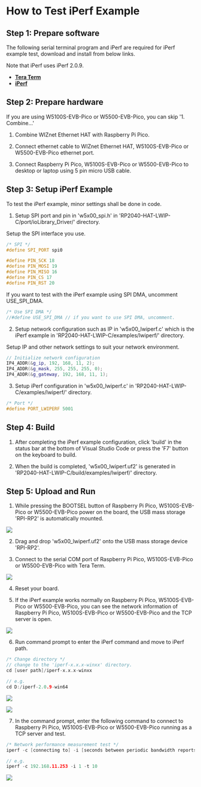 # How to Test iPerf Example



## Step 1: Prepare software

The following serial terminal program and iPerf are required for iPerf example test, download and install from below links.

Note that iPerf uses iPerf 2.0.9.

- [**Tera Term**][link-tera_term]
- [**iPerf**][link-iperf]



## Step 2: Prepare hardware

If you are using W5100S-EVB-Pico or W5500-EVB-Pico, you can skip '1. Combine...'

1. Combine WIZnet Ethernet HAT with Raspberry Pi Pico.

2. Connect ethernet cable to WIZnet Ethernet HAT, W5100S-EVB-Pico or W5500-EVB-Pico ethernet port.

3. Connect Raspberry Pi Pico, W5100S-EVB-Pico or W5500-EVB-Pico to desktop or laptop using 5 pin micro USB cable.



## Step 3: Setup iPerf Example

To test the iPerf example, minor settings shall be done in code.

1. Setup SPI port and pin in 'w5x00_spi.h' in 'RP2040-HAT-LWIP-C/port/ioLibrary_Driver/' directory.

Setup the SPI interface you use.

```cpp
/* SPI */
#define SPI_PORT spi0

#define PIN_SCK 18
#define PIN_MOSI 19
#define PIN_MISO 16
#define PIN_CS 17
#define PIN_RST 20
```

If you want to test with the iPerf example using SPI DMA, uncomment USE_SPI_DMA.

```cpp
/* Use SPI DMA */
//#define USE_SPI_DMA // if you want to use SPI DMA, uncomment.
```

2. Setup network configuration such as IP in 'w5x00_lwiperf.c' which is the iPerf example in 'RP2040-HAT-LWIP-C/examples/lwiperf/' directory.

Setup IP and other network settings to suit your network environment.

```cpp
// Initialize network configuration
IP4_ADDR(&g_ip, 192, 168, 11, 2);
IP4_ADDR(&g_mask, 255, 255, 255, 0);
IP4_ADDR(&g_gateway, 192, 168, 11, 1);
```

3. Setup iPerf configuration in 'w5x00_lwiperf.c' in 'RP2040-HAT-LWIP-C/examples/lwiperf/' directory.

```cpp
/* Port */
#define PORT_LWIPERF 5001
```



## Step 4: Build

1. After completing the iPerf example configuration, click 'build' in the status bar at the bottom of Visual Studio Code or press the 'F7' button on the keyboard to build.

2. When the build is completed, 'w5x00_lwiperf.uf2' is generated in 'RP2040-HAT-LWIP-C/build/examples/lwiperf/' directory.



## Step 5: Upload and Run

1. While pressing the BOOTSEL button of Raspberry Pi Pico, W5100S-EVB-Pico or W5500-EVB-Pico power on the board, the USB mass storage 'RPI-RP2' is automatically mounted.

![][link-raspberry_pi_pico_usb_mass_storage]

2. Drag and drop 'w5x00_lwiperf.uf2' onto the USB mass storage device 'RPI-RP2'.

3. Connect to the serial COM port of Raspberry Pi Pico, W5100S-EVB-Pico or W5500-EVB-Pico with Tera Term.

![][link-connect_to_serial_com_port]

4. Reset your board.

5. If the iPerf example works normally on Raspberry Pi Pico, W5100S-EVB-Pico or W5500-EVB-Pico, you can see the network information of Raspberry Pi Pico, W5100S-EVB-Pico or W5500-EVB-Pico and the TCP server is open.

![][link-see_network_information_of_raspberry_pi_pico_and_open_tcp_server]

6. Run command prompt to enter the iPerf command and move to iPerf path.

```cpp
/* Change directory */
// change to the 'iperf-x.x.x-winxx' directory.
cd [user path]/iperf-x.x.x-winxx

// e.g.
cd D:/iperf-2.0.9-win64
```

![][link-run_command_prompt]

![][link-move_to_iperf_path]

7. In the command prompt, enter the following command to connect to Raspberry Pi Pico, W5100S-EVB-Pico or W5500-EVB-Pico running as a TCP server and test.

```cpp
/* Network performance measurement test */
iperf -c [connecting to] -i [seconds between periodic bandwidth reports] -t [time in seconds to transmit for]

// e.g.
iperf -c 192.168.11.253 -i 1 -t 10
```

![][link-run_network_performance_measurement_test]



<!--
Link
-->

[link-tera_term]: https://osdn.net/projects/ttssh2/releases/
[link-iperf]: https://iperf.fr/iperf-download.php
[link-raspberry_pi_pico_usb_mass_storage]: https://github.com/Wiznet/RP2040-HAT-LWIP-C/blob/main/static/images/lwiperf/raspberry_pi_pico_usb_mass_storage.png
[link-connect_to_serial_com_port]: https://github.com/Wiznet/RP2040-HAT-LWIP-C/blob/main/static/images/lwiperf/connect_to_serial_com_port.png
[link-see_network_information_of_raspberry_pi_pico_and_open_tcp_server]: https://github.com/Wiznet/RP2040-HAT-LWIP-C/blob/main/static/images/lwiperf/see_network_information_of_raspberry_pi_pico_and_open_tcp_server.png
[link-run_command_prompt]: https://github.com/Wiznet/RP2040-HAT-LWIP-C/blob/main/static/images/lwiperf/run_command_prompt.png
[link-move_to_iperf_path]: https://github.com/Wiznet/RP2040-HAT-LWIP-C/blob/main/static/images/lwiperf/move_to_iperf_path.png
[link-run_network_performance_measurement_test]: https://github.com/Wiznet/RP2040-HAT-LWIP-C/blob/main/static/images/lwiperf/run_network_performance_measurement_test.png
